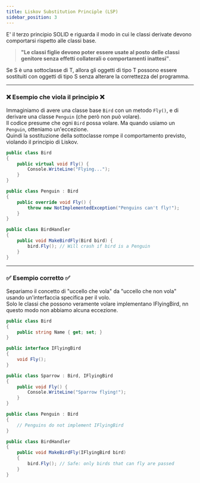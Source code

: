 ```yaml
---
title: Liskov Substitution Principle (LSP)
sidebar_position: 3
---
```


E' il terzo principio SOLID e riguarda il modo in cui le classi derivate devono comportarsi rispetto alle classi base.

> **"Le classi figlie devono poter essere usate al posto delle classi genitore senza effetti collaterali o comportamenti inattesi"**.

Se S è una sottoclasse di T, allora gli oggetti di tipo T possono essere sostituiti con oggetti di tipo S senza alterare la correttezza del programma.

---

### ❌ Esempio che viola il principio ❌

Immaginiamo di avere una classe base `Bird` con un metodo `Fly()`, e di derivare una classe `Penguin` (che però non può volare).  
Il codice presume che ogni `Bird` possa volare. Ma quando usiamo un `Penguin`, otteniamo un'eccezione.  
Quindi la sostituzione della sottoclasse rompe il comportamento previsto, violando il principio di Liskov.

```csharp
public class Bird
{
    public virtual void Fly() {
        Console.WriteLine("Flying...");
    }
}
```

```csharp
public class Penguin : Bird
{
    public override void Fly() {
        throw new NotImplementedException("Penguins can't fly!");
    }
}
```

```csharp
public class BirdHandler
{
    public void MakeBirdFly(Bird bird) {
        bird.Fly(); // Will crash if bird is a Penguin
    }
}
```

---

### ✅ Esempio corretto ✅

Separiamo il concetto di "uccello che vola" da "uccello che non vola" usando un'interfaccia specifica per il volo.  
Solo le classi che possono veramente volare implementano IFlyingBird, nn questo modo non abbiamo alcuna eccezione.

```csharp
public class Bird
{
    public string Name { get; set; }
}

public interface IFlyingBird
{
    void Fly();
}
```

```csharp
public class Sparrow : Bird, IFlyingBird
{
    public void Fly() {
        Console.WriteLine("Sparrow flying!");
    }
}
```

```csharp
public class Penguin : Bird
{
    // Penguins do not implement IFlyingBird
}
```

```csharp
public class BirdHandler
{
    public void MakeBirdFly(IFlyingBird bird)
    {
        bird.Fly(); // Safe: only birds that can fly are passed
    }
}
```
